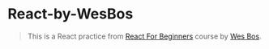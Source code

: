 # React-by-WesBos

> This is a React practice from [React For Beginners](https://reactforbeginners.com/) course by [Wes Bos](https://github.com/wesbos/React-For-Beginners-Starter-Files).
